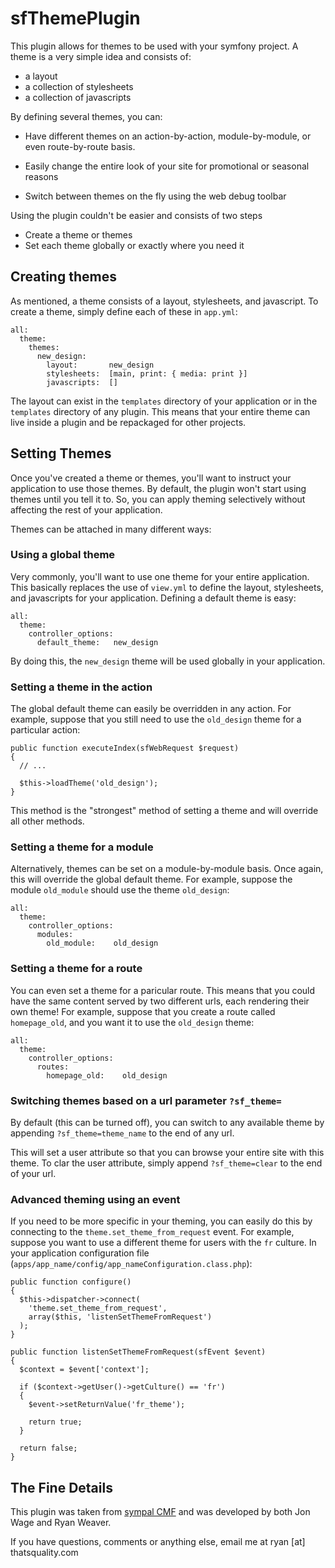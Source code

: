 sfThemePlugin
=============

This plugin allows for themes to be used with your symfony project. A
theme is a very simple idea and consists of:

 * a layout
 * a collection of stylesheets
 * a collection of javascripts

By defining several themes, you can:

 * Have different themes on an action-by-action, module-by-module, or even
   route-by-route basis.

 * Easily change the entire look of your site for promotional or seasonal reasons

 * Switch between themes on the fly using the web debug toolbar

Using the plugin couldn't be easier and consists of two steps

 * Create a theme or themes
 * Set each theme globally or exactly where you need it

Creating themes
---------------

As mentioned, a theme consists of a layout, stylesheets, and javascript.
To create a theme, simply define each of these in `app.yml`:

    all:
      theme:
        themes:
          new_design:
            layout:       new_design
            stylesheets:  [main, print: { media: print }]
            javascripts:  []

The layout can exist in the `templates` directory of your application or in
the `templates` directory of any plugin. This means that your entire
theme can live inside a plugin and be repackaged for other projects.

Setting Themes
--------------

Once you've created a theme or themes, you'll want to instruct your application
to use those themes. By default, the plugin won't start using themes until
you tell it to. So, you can apply theming selectively without affecting
the rest of your application.

Themes can be attached in many different ways:

### Using a global theme

Very commonly, you'll want to use one theme for your entire application.
This basically replaces the use of `view.yml` to define the layout,
stylesheets, and javascripts for your application. Defining a default
theme is easy:

    all:
      theme:
        controller_options:
          default_theme:   new_design

By doing this, the `new_design` theme will be used globally in your application.

### Setting a theme in the action

The global default theme can easily be overridden in any action. For example,
suppose that you still need to use the `old_design` theme for a particular action:

    public function executeIndex(sfWebRequest $request)
    {
      // ...
      
      $this->loadTheme('old_design');
    }

This method is the "strongest" method of setting a theme and will override
all other methods.

### Setting a theme for a module

Alternatively, themes can be set on a module-by-module basis. Once again,
this will override the global default theme. For example, suppose the module
`old_module` should use the theme `old_design`:

    all:
      theme:
        controller_options:
          modules:
            old_module:    old_design

### Setting a theme for a route

You can even set a theme for a paricular route. This means that you could
have the same content served by two different urls, each rendering their
own theme! For example, suppose that you create a route called `homepage_old`,
and you want it to use the `old_design` theme:

    all:
      theme:
        controller_options:
          routes:
            homepage_old:    old_design

### Switching themes based on a url parameter `?sf_theme=`

By default (this can be turned off), you can switch to any available theme
by appending `?sf_theme=theme_name` to the end of any url.

This will set a user attribute so that you can browse your entire site
with this theme. To clar the user attribute, simply append `?sf_theme=clear`
to the end of your url.

### Advanced theming using an event

If you need to be more specific in your theming, you can easily do this
by connecting to the `theme.set_theme_from_request` event. For example,
suppose you want to use a different theme for users with the `fr` culture.
In your application configuration file (`apps/app_name/config/app_nameConfiguration.class.php`):

    public function configure()
    {
      $this->dispatcher->connect(
        'theme.set_theme_from_request',
        array($this, 'listenSetThemeFromRequest')
      );
    }

    public function listenSetThemeFromRequest(sfEvent $event)
    {
      $context = $event['context'];
      
      if ($context->getUser()->getCulture() == 'fr')
      {
        $event->setReturnValue('fr_theme');
        
        return true;
      }
      
      return false;
    }

The Fine Details
----------------

This plugin was taken from [sympal CMF](http://www.sympalphp.org) and was
developed by both Jon Wage and Ryan Weaver.

If you have questions, comments or anything else, email me at ryan [at] thatsquality.com











